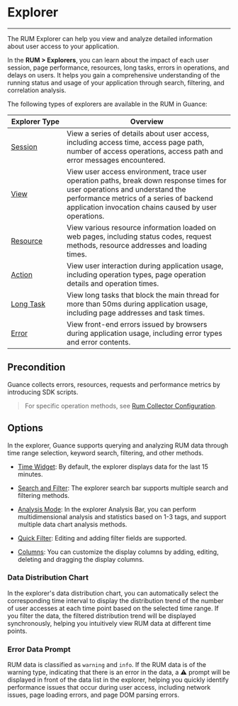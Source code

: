 # Explorer
---

The RUM Explorer can help you view and analyze detailed information about user access to your application.

In the **RUM > Explorers**, you can learn about the impact of each user session, page performance, resources, long tasks, errors in operations, and delays on users. It helps you gain a comprehensive understanding of the running status and usage of your application through search, filtering, and correlation analysis.

The following types of explorers are available in the RUM in Guance:

| <div style="width: 110px">Explorer Type</div> | Overview |
| --- | --- |
| [Session](session.md) | View a series of details about user access, including access time, access page path, number of access operations, access path and error messages encountered. |
| [View](view.md) | View user access environment, trace user operation paths, break down response times for user operations and understand the performance metrics of a series of backend application invocation chains caused by user operations. |
| [Resource](resource.md) | View various resource information loaded on web pages, including status codes, request methods, resource addresses and loading times. |
| [Action](resource.md) | View user interaction during application usage, including operation types, page operation details and operation times. |
| [Long Task](long-task.md) | View long tasks that block the main thread for more than 50ms during application usage, including page addresses and task times. |
| [Error](error.md) | View front-end errors issued by browsers during application usage, including error types and error contents. |

## Precondition

Guance collects errors, resources, requests and performance metrics by introducing SDK scripts.

> For specific operation methods, see [Rum Collector Configuration](../../integrations/rum.md).

## Options

In the explorer, Guance supports querying and analyzing RUM data through time range selection, keyword search, filtering, and other methods.

- [Time Widget](../../getting-started/function-details/explorer-search.md#time): By default, the explorer displays data for the last 15 minutes.

- [Search and Filter](../../getting-started/function-details/explorer-search.md): The explorer search bar supports multiple search and filtering methods.

- [Analysis Mode](../../getting-started/function-details/explorer-search.md#analysis): In the explorer Analysis Bar, you can perform multidimensional analysis and statistics based on 1-3 tags, and support multiple data chart analysis methods.

- [Quick Filter](../../getting-started/function-details/explorer-search.md#quick-filter): Editing and adding filter fields are supported.

- [Columns](../../getting-started/function-details/explorer-search.md#columns): You can customize the display columns by adding, editing, deleting and dragging the display columns.

### Data Distribution Chart

In the explorer's data distribution chart, you can automatically select the corresponding time interval to display the distribution trend of the number of user accesses at each time point based on the selected time range. If you filter the data, the filtered distribution trend will be displayed synchronously, helping you intuitively view RUM data at different time points.


### Error Data Prompt

RUM data is classified as `warning` and `info`. If the RUM data is of the warning type, indicating that there is an error in the data, a :warning: prompt will be displayed in front of the data list in the explorer, helping you quickly identify performance issues that occur during user access, including network issues, page loading errors, and page DOM parsing errors.